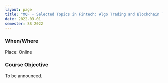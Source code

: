 ```yaml
---
layout: page
title: "MQF - Selected Topics in Fintech: Algo Trading and Blockchain Technology"
date: 2022-03-01
semester: SS 2022
---
```

### When/Where


Place: Online


### Course Objective


To be announced.
